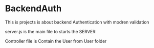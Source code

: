 # BackendAuth
This is projects is about backend Authentication with modren validation


server.js is the main file to starts the SERVER

Controller file is Contain the User from User folder 